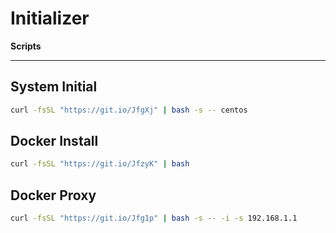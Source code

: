 # __Initializer__
__Scripts__

------
## System Initial
```bash
curl -fsSL "https://git.io/JfgXj" | bash -s -- centos
```
## Docker Install
```bash
curl -fsSL "https://git.io/JfzyK" | bash
```
## Docker Proxy
```bash
curl -fsSL "https://git.io/Jfg1p" | bash -s -- -i -s 192.168.1.1
```
